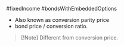 #fixedIncome #bondsWithEmbeddedOptions 

- Also known as conversion parity price 
- bond price / conversion ratio. 

>[!Note] Different from conversion price. 